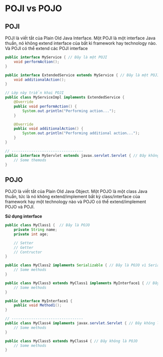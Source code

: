 # POJI vs POJO
## POJI

POJI là viết tắt của Plain Old Java Interface. Một POJI là một interface Java thuần, nó không extend interface của bất kì framework hay technology nào. Và POJI có thể extend các POJI interface

```java
public interface MyService { // Đây là một POJI
    void performAction();
}

public interface ExtendedService extends MyService { // Đây là một POJI
    void additionalAction();
}

// Lớp này triển khai POJI
public class MyServiceImpl implements ExtendedService {
    @Override
    public void performAction() {
        System.out.println("Performing action...");
    }

    @Override
    public void additionalAction() {
        System.out.println("Performing additional action...");
    }
}

// ---------------------------------
public interface MyServlet extends javax.servlet.Servlet { // Đây không phải POJI
    // Some themods
}
```

## POJO

POJO là viết tắt của Plain Old Java Object. Một POJO là một class Java thuần, tức là nó không extend/implement bất kỳ class/interface của framework hay một technology nào và POJO có thể extend/implement POJO và POJI.

**Sử dụng interface**

```java
public class MyClass1 {  // Đây là POJO
    private String name;
    private int age;

    // Setter
    // Getter
    // Contructor
}

public class MyClass2 implements Serializable { // Đây là POJO vì Serializable là một POJI
    // Some methods
}

public class MyClass3 extends MyClass1 implements MyInterface1 { // Đây là POJO vì extend POJO và implement POJI
    // Some methods
}

public interface MyInterface1 {
    public void Method1();
}

// ---------------------------------
public class MyClass4 implements javax.servlet.Servlet { // Đây không là POJO
    // Some methods
}

public class MyClass5 extends MyClass4 { // Đây không là POJO
    // Some methods
}
```